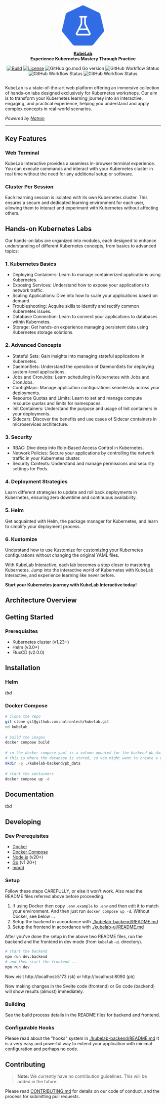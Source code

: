 <p align="center">
    <a href="https://kubelab.natron.io">
        <img height="130px" src="assets/kubelab-logo.png" />
    </a>
</p>

<p align="center">
  <strong>
    <a href="https://kubelab.natron.io/">KubeLab</a>
    <br />
		Experience Kubernetes Mastery Through Practice
  </strong>
</p>

<p align="center">
  <a href="https://github.com/natrontech/kubelab/issues"><img
    src="https://img.shields.io/github/issues/natrontech/kubelab"
    alt="Build"
  /></a>
  <a href="https://github.com/natrontech/kubelab"><img
    src="https://img.shields.io/github/license/natrontech/kubelab"
    alt="License"
  /></a>
	<img alt="GitHub go.mod Go version" src="https://img.shields.io/github/go-mod/go-version/natrontech/kubelab/main/kubelab-backend?label=Go%20Version" />
	<img alt="GitHub Workflow Status" src="https://img.shields.io/github/actions/workflow/status/natrontech/kubelab/ci.yml?label=CI" />
	<img alt="GitHub Workflow Status" src="https://img.shields.io/github/actions/workflow/status/natrontech/kubelab/codeql.yml?label=CodeQL" />
	<img alt="GitHub Workflow Status" src="https://img.shields.io/github/actions/workflow/status/natrontech/kubelab/docker-release.yml?label=Docker%20Release" />
</p>

<h2></h2>

KubeLab is a state-of-the-art web platform offering an immersive collection of hands-on labs designed exclusively for Kubernetes workshops. Our aim is to transform your Kubernetes learning journey into an interactive, engaging, and practical experience, helping you understand and apply complex concepts in real-world scenarios.

*Powered by [Natron](https://natron.io)*

---

## Key Features

### Web Terminal
KubeLab Interactive provides a seamless in-browser terminal experience. You can execute commands and interact with your Kubernetes cluster in real time without the need for any additional setup or software.

### Cluster Per Session
Each learning session is isolated with its own Kubernetes cluster. This ensures a secure and dedicated learning environment for each user, allowing them to interact and experiment with Kubernetes without affecting others.

## Hands-on Kubernetes Labs
Our hands-on labs are organized into modules, each designed to enhance understanding of different Kubernetes concepts, from basics to advanced topics:

### 1. Kubernetes Basics
- Deploying Containers: Learn to manage containerized applications using Kubernetes.
- Exposing Services: Understand how to expose your applications to network traffic.
- Scaling Applications: Dive into how to scale your applications based on demand.
- Troubleshooting: Acquire skills to identify and rectify common Kubernetes issues.
- Database Connection: Learn to connect your applications to databases within Kubernetes.
- Storage: Get hands-on experience managing persistent data using Kubernetes storage solutions.

### 2. Advanced Concepts
- Stateful Sets: Gain insights into managing stateful applications in Kubernetes.
- DaemonSets: Understand the operation of DaemonSets for deploying system-level applications.
- Jobs and CronJobs: Learn scheduling in Kubernetes with Jobs and CronJobs.
- ConfigMaps: Manage application configurations seamlessly across your deployments.
- Resource Quotas and Limits: Learn to set and manage compute resource quotas and limits for namespaces.
- Init Containers: Understand the purpose and usage of Init containers in your deployments.
- Sidecars: Discover the benefits and use cases of Sidecar containers in microservices architecture.

### 3. Security
- RBAC: Dive deep into Role-Based Access Control in Kubernetes.
- Network Policies: Secure your applications by controlling the network traffic in your Kubernetes cluster.
- Security Contexts: Understand and manage permissions and security settings for Pods.

### 4. Deployment Strategies
Learn different strategies to update and roll back deployments in Kubernetes, ensuring zero downtime and continuous availability.

### 5. Helm
Get acquainted with Helm, the package manager for Kubernetes, and learn to simplify your deployment process.

### 6. Kustomize
Understand how to use Kustomize for customizing your Kubernetes configurations without changing the original YAML files.

With KubeLab Interactive, each lab becomes a step closer to mastering Kubernetes. Jump into the interactive world of Kubernetes with KubeLab Interactive, and experience learning like never before.

**Start your Kubernetes journey with KubeLab Interactive today!**

## Architecture Overview

<!-- <p align="center">
	<img alt="Architecture Overview" src="assets/kubelab-architecture.png" />
</p> -->

## Getting Started

### Prerequisites

- Kubernetes cluster (v1.23+)
- Helm (v3.0+)
- FluxCD (v2.0.0)

## Installation

### Helm

*tbd*

### Docker Compose

```bash
# clone the repo
git clone git@github.com:natrontech/kubelab.git
cd kubelab

# build the images
docker compose build

# in the docker-compose.yaml is a volume mounted for the backend pb_data
# this is where the database is stored, so you might want to create a directory for it or change the path
mkdir -p ./kubelab-backend/pb_data

# start the containers
docker compose up -d
```

## Documentation

*tbd*

## Developing

### Dev Prerequisites

- [Docker](https://docs.docker.com/get-docker/)
- [Docker Compose](https://docs.docker.com/compose/install/)
- [Node.js](https://nodejs.org/en/download/) (v20+)
- [Go](https://golang.org/doc/install) (v1.20+)
- [modd](https://github.com/cortesi/modd/releases)

### Setup

Follow these steps CAREFULLY, or else it won't work. Also read the README files referred above before proceeding.

1. If using Docker then copy `.env.example` to `.env` and then edit it to match your environment. And then just run `docker compose up -d`. Without Docker, see below ...
2. Setup the backend in accordance with [./kubelab-backend/README.md](./kubelab-backend/README.md)
3. Setup the frontend in accordance with [./kubelab-ui/README.md](./kubelab-ui/README.md)

After you've done the setup in the above two README files, run
the backend and the frontend in dev mode (from `kubelab-ui` directory).

```bash
# start the backend
npm run dev:backend
# and then start the frontend ...
npm run dev
```

Now visit http://localhost:5173 (sk) or http://localhost:8090 (pb)

Now making changes in the Svelte code (frontend) or Go code (backend) will show
results (almost) immediately.

### Building

See the build process details in the README files for backend and frontend.

### Configurable Hooks

Please read about the "hooks" system in [./kubelab-backend/README.md](./kubelab-backend/README.md)
It is a very easy and powerful way to extend your application with minimal
configuration and perhaps no code.

## Contributing

> **Note:** We currently have no contribution guidelines. This will be added in the future.

Please read [CONTRIBUTING.md](CONTRIBUTING.md) for details on our code of conduct, and the process for submitting pull requests.
